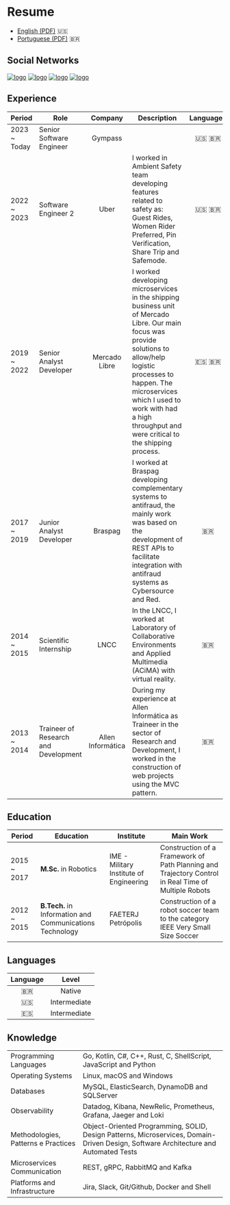 # Resume

* [English (PDF)](https://github.com/johnfercher/software/blob/main/assets/docs/resumes/english.pdf) :us:
* [Portuguese (PDF)](https://github.com/johnfercher/software/blob/main/assets/docs/resumes/portuguese.pdf) :brazil:

## Social Networks

[![logo](https://img.shields.io/badge/GitHub-100000?style=for-the-badge&logo=github&logoColor=white)](https://github.com/johnfercher)
[![logo](https://img.shields.io/badge/LinkedIn-0077B5?style=for-the-badge&logo=linkedin&logoColor=white)](https://www.linkedin.com/in/johnathan-fercher/)
[![logo](https://img.shields.io/badge/Medium-12100E?style=for-the-badge&logo=medium&logoColor=white)](https://medium.com/@johnfercher)
[![logo](https://img.shields.io/badge/YouTube-FF0000?style=for-the-badge&logo=youtube&logoColor=white)](https://www.youtube.com/@johnfercher)

## Experience

| Period       | Role                                 |      Company      | Description                                                                                                                                                                                                                                                                     |   Languages   |
|--------------|--------------------------------------|:-----------------:|---------------------------------------------------------------------------------------------------------------------------------------------------------------------------------------------------------------------------------------------------------------------------------|:-------------:|
| 2023 ~ Today | Senior Software Engineer             |      Gympass      |                                                                                                                                                                                                                                                                                 | :us: :brazil: |
| 2022 ~ 2023  | Software Engineer 2                  |       Uber        | I worked in Ambient Safety team developing features related to safety as: Guest Rides, Women Rider Preferred, Pin Verification, Share Trip and Safemode.                                                                                                                        | :us: :brazil: |
| 2019 ~ 2022  | Senior Analyst Developer             |   Mercado Libre   | I worked developing microservices in the shipping business unit of Mercado Libre. Our main focus was provide solutions to allow/help logistic processes to happen. The microservices which I used to work with had a high throughput and were critical to the shipping process. | :es: :brazil: |
| 2017 ~ 2019  | Junior Analyst Developer             |      Braspag      | I worked at Braspag developing complementary systems to antifraud, the mainly work was based on the development of REST APIs to facilitate integration with antifraud systems as Cybersource and Red.                                                                           |   :brazil:    |
| 2014 ~ 2015  | Scientific Internship                |       LNCC        | In the LNCC, I worked at Laboratory of Collaborative Environments and Applied Multimedia (ACiMA) with virtual reality.                                                                                                                                                          |   :brazil:    |
| 2013 ~ 2014  | Traineer of Research and Development | Allen Informática | During my experience at Allen Informática as Traineer in the sector of Research and Development, I worked in the construction of web projects using the MVC pattern.                                                                                                            |   :brazil:    |

## Education

| Period     | Education                                                | Institute                                | Main Work                                                                                           |
|-------------|----------------------------------------------------------|------------------------------------------|-----------------------------------------------------------------------------------------------------|
| 2015 ~ 2017 | **M.Sc.** in Robotics                                    | IME - Military Institute of Engineering  | Construction of a Framework of Path Planning and Trajectory Control in Real Time of Multiple Robots |
| 2012 ~ 2015 | **B.Tech.** in Information and Communications Technology | FAETERJ Petrópolis                       | Construction of a robot soccer team to the category IEEE Very Small Size Soccer                     |

## Languages

| Language |    Level     |
|:--------:|:------------:|
| :brazil: |    Native    |
|   :us:   | Intermediate |
|   :es:   | Intermediate |

## Knowledge

|                                     |                                                                                                                                     |
|-------------------------------------|-------------------------------------------------------------------------------------------------------------------------------------|
| Programming Languages               | Go, Kotlin, C#, C++, Rust, C, ShellScript, JavaScript and Python                                                                    |
| Operating Systems                   | Linux, macOS and Windows                                                                                                            |
| Databases                           | MySQL, ElasticSearch, DynamoDB and SQLServer                                                                                        |
| Observability                       | Datadog, Kibana, NewRelic, Prometheus, Grafana, Jaeger and Loki                                                                     |
| Methodologies, Patterns e Practices | Object-Oriented Programming, SOLID, Design Patterns, Microservices, Domain-Driven Design, Software Architecture and Automated Tests |
| Microservices Communication         | REST, gRPC, RabbitMQ and Kafka                                                                                                      |
| Platforms and Infrastructure        | Jira, Slack, Git/Github, Docker and Shell                                                                                           |